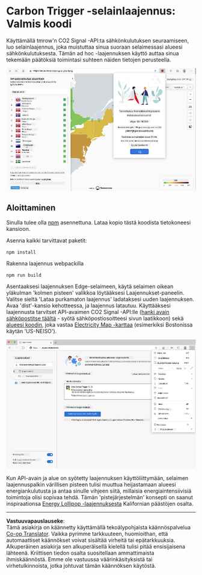 <!--
CO_OP_TRANSLATOR_METADATA:
{
  "original_hash": "9361268ca430b2579375009e1eceb5e5",
  "translation_date": "2025-08-27T20:53:15+00:00",
  "source_file": "5-browser-extension/solution/translation/README.fr.md",
  "language_code": "fi"
}
-->
# Carbon Trigger -selainlaajennus: Valmis koodi

Käyttämällä tmrow'n CO2 Signal -API:ta sähkönkulutuksen seuraamiseen, luo selainlaajennus, joka muistuttaa sinua suoraan selaimessasi alueesi sähkönkulutuksesta. Tämän ad hoc -laajennuksen käyttö auttaa sinua tekemään päätöksiä toimintasi suhteen näiden tietojen perusteella.

![laajennuksen kuvakaappaus](../../../../../translated_images/extension-screenshot.0e7f5bfa110e92e3875e1bc9405edd45a3d2e02963e48900adb91926a62a5807.fi.png)

## Aloittaminen

Sinulla tulee olla [npm](https://npmjs.com) asennettuna. Lataa kopio tästä koodista tietokoneesi kansioon.

Asenna kaikki tarvittavat paketit:

```
npm install
```

Rakenna laajennus webpackilla

```
npm run build
```

Asentaaksesi laajennuksen Edge-selaimeen, käytä selaimen oikean yläkulman 'kolmen pisteen' valikkoa löytääksesi Laajennukset-paneelin. Valitse sieltä 'Lataa purkamaton laajennus' ladataksesi uuden laajennuksen. Avaa 'dist'-kansio kehotteessa, ja laajennus latautuu. Käyttääksesi laajennusta tarvitset API-avaimen CO2 Signal -API:lle ([hanki avain sähköpostitse täältä](https://www.co2signal.com/) - syötä sähköpostiosoitteesi sivun laatikkoon) sekä [alueesi koodin](http://api.electricitymap.org/v3/zones), joka vastaa [Electricity Map -karttaa](https://www.electricitymap.org/map) (esimerkiksi Bostonissa käytän 'US-NEISO').

![asennus](../../../../../translated_images/install-on-edge.78634f02842c48283726c531998679a6f03a45556b2ee99d8ff231fe41446324.fi.png)

Kun API-avain ja alue on syötetty laajennuksen käyttöliittymään, selaimen laajennuspalkin värillisen pisteen tulisi muuttua heijastamaan alueesi energiankulutusta ja antaa sinulle vihjeen siitä, millaisia energiaintensiivisiä toimintoja olisi sopivaa tehdä. Tämän 'pistejärjestelmän' konsepti on saanut inspiraationsa [Energy Lollipop -laajennuksesta](https://energylollipop.com/) Kalifornian päästöjen osalta.

---

**Vastuuvapauslauseke**:  
Tämä asiakirja on käännetty käyttämällä tekoälypohjaista käännöspalvelua [Co-op Translator](https://github.com/Azure/co-op-translator). Vaikka pyrimme tarkkuuteen, huomioithan, että automaattiset käännökset voivat sisältää virheitä tai epätarkkuuksia. Alkuperäinen asiakirja sen alkuperäisellä kielellä tulisi pitää ensisijaisena lähteenä. Kriittisen tiedon osalta suositellaan ammattimaista ihmiskäännöstä. Emme ole vastuussa väärinkäsityksistä tai virhetulkinnoista, jotka johtuvat tämän käännöksen käytöstä.